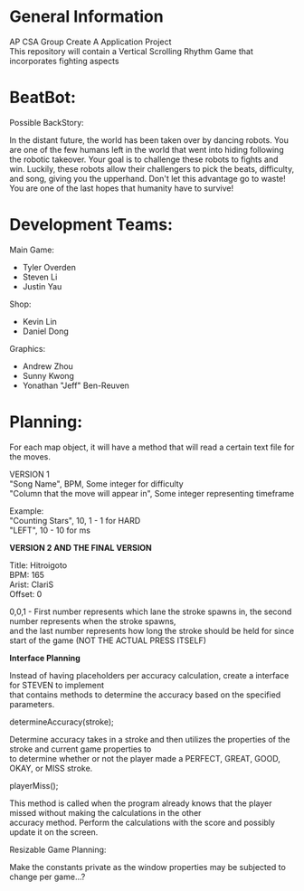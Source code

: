 # General Information

AP CSA Group Create A Application Project <br />
This repository will contain a Vertical Scrolling Rhythm Game that incorporates fighting aspects <br />

# BeatBot:

  Possible BackStory: <br />
  <p> In the distant future, the world has been taken over by dancing robots. You are one of the few humans left in the world 
  that went into hiding following the robotic takeover. Your goal is to challenge these robots to fights and win.  
  Luckily, these robots allow their challengers to pick the beats, difficulty, and song, giving you the upperhand. 
  Don't let this advantage go to waste! You are one of the last hopes that humanity have to survive! </p>
  
# Development Teams:

Main Game: <br />

  - Tyler Overden <br />
  - Steven Li <br />
  - Justin Yau <br />
  
 Shop: <br />
 
  - Kevin Lin <br />
  - Daniel Dong <br />

Graphics: <br />

  - Andrew Zhou <br />
  - Sunny Kwong <br />
  - Yonathan "Jeff" Ben-Reuven <br />

# Planning:

  For each map object, it will have a method that will read a certain text file for the moves. <br />
  
  VERSION 1 <br />
  "Song Name", BPM, Some integer for difficulty <br />
  "Column that the move will appear in", Some integer representing timeframe <br />

  Example: <br />
  "Counting Stars", 10, 1 - 1 for HARD <br />
  "LEFT", 10 - 10 for ms <br />
  
  <b> VERSION 2 AND THE FINAL VERSION </b> <br />
  
  Title: Hitroigoto <br />
  BPM: 165 <br />
  Arist: ClariS <br />
  Offset: 0 <br />

  0,0,1 - First number represents which lane the stroke spawns in, the second number represents when the stroke spawns, <br />
  and the last number represents how long the stroke should be held for since start of the game (NOT THE ACTUAL PRESS ITSELF)<br />
  
  <b> Interface Planning </b> <br /> 

  Instead of having placeholders per accuracy calculation, create a interface for STEVEN to implement <br /> 
  that contains methods to determine the accuracy based on the specified parameters. <br />
  
  determineAccuracy(stroke); <br />
  
  Determine accuracy takes in a stroke and then utilizes the properties of the stroke and current game properties to <br /> 
  to determine whether or not the player made a PERFECT, GREAT, GOOD, OKAY, or MISS stroke. <br />
  
  playerMiss(); <br />
  
  This method is called when the program already knows that the player missed without making the calculations in the other <br />
  accuracy method. Perform the calculations with the score and possibly update it on the screen. <br />
  
  Resizable Game Planning: <br /> 

  Make the constants private as the window properties may be subjected to change per game...? <br />
  
